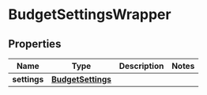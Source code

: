 # BudgetSettingsWrapper

## Properties
Name | Type | Description | Notes
------------ | ------------- | ------------- | -------------
**settings** | [**BudgetSettings**](BudgetSettings.md) |  | 


